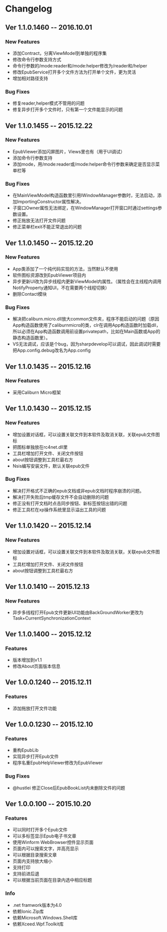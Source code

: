 # **Changelog**


## **Ver 1.1.0.1460** -- 2016.10.01

### New Features
+ 添加Contract，分离ViewModel到单独的程序集
+ 修改命令行参数支持方式
+ 命令行参数的/mode:reader和/mode:helper修改为/reader和/helper
+ 修改EpubService打开多个文件方法为打开单个文件，更为灵活
+ 增加相对路径支持

### Bug Fixes
+ 修复reader,helper模式不管用的问题
+ 修复异步打开多个文件时，只有第一个文件能显示的问题


## **Ver 1.1.0.1455** -- 2015.12.22

### New Features
+ EpubViewer添加闪屏图片，Views里也有（用于UI调试）
+ 添加命令行参数支持
+ 添加mode，用/mode:reader或/mode:helper命令行参数来确定是否显示菜单栏等

### Bug Fixes
+ 在MainViewModel构造函数里引用IWindowManager参数时，无法启动，添加ImportingConstructor属性解决。
+ 子窗口Owner属性无法绑定，在WindowManager打开窗口时通过settings参数设置。
+ 修正拖放无法打开文件问题
+ 修正菜单栏exit不能正常退出的问题


## **Ver 1.1.0.1450** -- 2015.12.20

### New Features
+ App类添加了一个纯代码实现的方法，当然默认不使用
+ 软件图标资源改到EpubViewer项目内
+ 异步更新UI改为异步线程内更新ViewModel内属性。（属性会在主线程内调用NotifyProperty通知UI，不在需要两个线程切换）
+ 删除Contact模块

### Bug Fixes
+ 解决把caliburn.micro.dll放大common文件夹，程序不能启动的问题（原因App构造函数使用了caliburnmicro的类，clr在调用App构造函数时加载dll，所以必须在App构造函数调用前设置privatepath，比如在Main函数或App的静态构造函数里）。
+ VS无法调试，应该是个bug，因为sharpdevelop可以调试，因此调试时需要把App.config.debug改名为App.config


## **Ver 1.1.0.1435** -- 2015.12.16

### New Features
+ 采用Caliburn Micro框架


## **Ver 1.1.0.1430** -- 2015.12.15

### New Features
+ 增加设置对话框，可以设置关联文件到本软件及取消关联，关联epub文件图标
+ 把图标单独放在rc4net.dll里
+ 工具栏增加打开文件、关闭文件按钮
+ about按钮调整到工具栏最右方
+ Nsis编写安装文件，默认关联epub文件

### Bug Fixes
+ 解决打开格式不正确的epub文档或非epub文档时程序崩溃的问题。
+ 解决打开失败后tmp缓存文件不会自动删除的问题
+ 修正没有打开文档时点击同步按钮、新标签按钮出错的问题
+ 修正工具栏在xp操作系统里显示溢出工具的问题


## **Ver 1.1.0.1420** -- 2015.12.14

### New Features
+ 增加设置对话框，可以设置关联文件到本软件及取消关联，关联epub文件图标
+ 工具栏增加打开文件、关闭文件按钮
+ about按钮调整到工具栏最右方

## **Ver 1.1.0.1410** -- 2015.12.13
### New Features
+ 异步多线程打开Epub文件更新UI功能由BackGroundWorker更改为Task+CurrentSynchronizationContext


## **Ver 1.1.0.1400** -- 2015.12.12

### Features
+ 版本增加到v1.1
+ 修改About页面版本信息


## **Ver 1.0.0.1240** -- 2015.12.11

### Features
+ 添加拖放打开文件功能


## **Ver 1.0.0.1230** -- 2015.12.10

### Features
+ 重构EpubLib
+ 实现异步打开Epub文件
+ 程序名重EpubHelpViewer修改为EpubViewer

### Bug Fixes
+ @hustlei 修正Close后EpubBookList内未删除文件的问题


## **Ver 1.0.0.100** -- 2015.10.20

### Features
+ 可以同时打开多个Epub文件
+ 可以多标签显示Epub电子书文章
+ 使用Winform WebBrowser控件显示页面
+ 页面内可以搜索文字，并高亮显示
+ 可以根据目录搜索文章
+ 页面内支持放大缩小
+ 支持打印
+ 支持前进后退
+ 可以根据当前页面在目录内选中相应标题

### Info
+ .net framwork版本为4.0
+ 依赖Ionic.Zip库
+ 依赖Microsoft.Windows.Shell库
+ 依赖Xceed.Wpf.Toolkit库